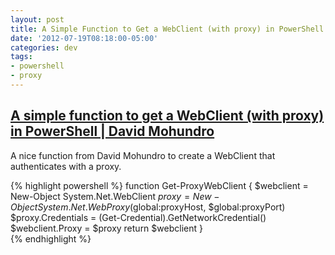 ```yaml
---
layout: post
title: A Simple Function to Get a WebClient (with proxy) in PowerShell | David Mohundro
date: '2012-07-19T08:18:00-05:00'
categories: dev
tags:
- powershell
- proxy
---
```

## [A simple function to get a WebClient (with proxy) in PowerShell | David Mohundro](http://mohundro.com/blog/2007/06/28/a-simple-function-to-get-a-webclient-with-proxy-in-powershell/)

A nice function from David Mohundro to create a WebClient that authenticates with a proxy.

{% highlight powershell %}
function Get-ProxyWebClient {
  $webclient = New-Object System.Net.WebClient
  $proxy = New-Object System.Net.WebProxy($global:proxyHost, $global:proxyPort)
  $proxy.Credentials = (Get-Credential).GetNetworkCredential()
  $webclient.Proxy = $proxy
  return $webclient
}	
{% endhighlight %}
